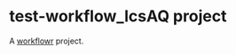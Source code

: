 # test-workflow_lcsAQ project

A [workflowr][] project.

[workflowr]: https://github.com/workflowr/workflowr
